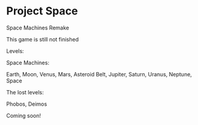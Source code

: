 # Project Space
Space Machines Remake

This game is still not finished

Levels:

Space Machines:

Earth,
Moon,
Venus,
Mars,
Asteroid Belt,
Jupiter,
Saturn,
Uranus,
Neptune,
Space

The lost levels:

Phobos,
Deimos

Coming soon!